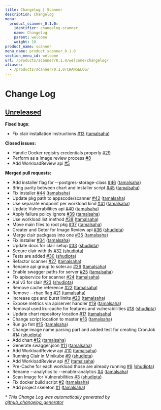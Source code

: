 ```yaml
---
title: Changelog | Scanner
description: Changelog
menu:
  product_scanner_0.1.0:
    identifier: changelog-scanner
    name: Changelog
    parent: welcome
    weight: 10
product_name: scanner
menu_name: product_scanner_0.1.0
section_menu_id: welcome
url: /products/scanner/0.1.0/welcome/changelog/
aliases:
  - /products/scanner/0.1.0/CHANGELOG/
---
```


# Change Log

## [Unreleased](https://github.com/soter/scanner/tree/HEAD)

**Fixed bugs:**

- Fix clair installation instructions [\#13](https://github.com/soter/scanner/pull/13) ([tamalsaha](https://github.com/tamalsaha))

**Closed issues:**

- Handle Docker registry credentials properly [\#29](https://github.com/soter/scanner/issues/29)
- Perform as a Image review process [\#8](https://github.com/soter/scanner/issues/8)
- Add WorkloadReview api [\#5](https://github.com/soter/scanner/issues/5)

**Merged pull requests:**

- Add installer flag for --postgres-storage-class [\#46](https://github.com/soter/scanner/pull/46) ([tamalsaha](https://github.com/tamalsaha))
- Bring parity between chart and installer script [\#45](https://github.com/soter/scanner/pull/45) ([tamalsaha](https://github.com/tamalsaha))
- Fix installer [\#44](https://github.com/soter/scanner/pull/44) ([tamalsaha](https://github.com/tamalsaha))
- Update pkg path to appscode/scanner [\#42](https://github.com/soter/scanner/pull/42) ([tamalsaha](https://github.com/tamalsaha))
- Use separate endpoint per workload kind [\#41](https://github.com/soter/scanner/pull/41) ([tamalsaha](https://github.com/tamalsaha))
- Update Vulnerabilities api [\#40](https://github.com/soter/scanner/pull/40) ([tamalsaha](https://github.com/tamalsaha))
- Apply failure policy ignore [\#39](https://github.com/soter/scanner/pull/39) ([tamalsaha](https://github.com/tamalsaha))
- Use workload list method [\#38](https://github.com/soter/scanner/pull/38) ([tamalsaha](https://github.com/tamalsaha))
- Move main files to root pkg [\#37](https://github.com/soter/scanner/pull/37) ([tamalsaha](https://github.com/tamalsaha))
- Creater and Geter for Image Review api [\#36](https://github.com/soter/scanner/pull/36) ([shudipta](https://github.com/shudipta))
- Merge clair packgaes into one [\#35](https://github.com/soter/scanner/pull/35) ([tamalsaha](https://github.com/tamalsaha))
- Fix installer [\#34](https://github.com/soter/scanner/pull/34) ([tamalsaha](https://github.com/tamalsaha))
- Update docs for clair setup [\#33](https://github.com/soter/scanner/pull/33) ([shudipta](https://github.com/shudipta))
- Secure clair with tls [\#32](https://github.com/soter/scanner/pull/32) ([shudipta](https://github.com/shudipta))
- Tests are added [\#30](https://github.com/soter/scanner/pull/30) ([shudipta](https://github.com/shudipta))
- Refactor scanner [\#27](https://github.com/soter/scanner/pull/27) ([tamalsaha](https://github.com/tamalsaha))
- Rename api group to soter.ac [\#26](https://github.com/soter/scanner/pull/26) ([tamalsaha](https://github.com/tamalsaha))
- Enable swagger paths for server [\#25](https://github.com/soter/scanner/pull/25) ([tamalsaha](https://github.com/tamalsaha))
- Fix apiservice for scanner [\#24](https://github.com/soter/scanner/pull/24) ([tamalsaha](https://github.com/tamalsaha))
- Api v3 for clair [\#23](https://github.com/soter/scanner/pull/23) ([shudipta](https://github.com/shudipta))
- Remove cache reference [\#22](https://github.com/soter/scanner/pull/22) ([tamalsaha](https://github.com/tamalsaha))
- Remove --rbac flag [\#21](https://github.com/soter/scanner/pull/21) ([tamalsaha](https://github.com/tamalsaha))
- Increase qps and burst limits [\#20](https://github.com/soter/scanner/pull/20) ([tamalsaha](https://github.com/tamalsaha))
- Expose metrics via apiserver handler [\#19](https://github.com/soter/scanner/pull/19) ([tamalsaha](https://github.com/tamalsaha))
- Removal used lru-cache for features and vulnerablilities [\#18](https://github.com/soter/scanner/pull/18) ([shudipta](https://github.com/shudipta))
- Update chart repository location [\#17](https://github.com/soter/scanner/pull/17) ([tamalsaha](https://github.com/tamalsaha))
- Change script location to master [\#16](https://github.com/soter/scanner/pull/16) ([tamalsaha](https://github.com/tamalsaha))
- Run go fmt [\#15](https://github.com/soter/scanner/pull/15) ([tamalsaha](https://github.com/tamalsaha))
- Change image name parsing part and added test for creating CronJob [\#14](https://github.com/soter/scanner/pull/14) ([shudipta](https://github.com/shudipta))
- Add chart [\#12](https://github.com/soter/scanner/pull/12) ([tamalsaha](https://github.com/tamalsaha))
- Generate swagger.json [\#11](https://github.com/soter/scanner/pull/11) ([tamalsaha](https://github.com/tamalsaha))
- Add WorkloadReview api [\#10](https://github.com/soter/scanner/pull/10) ([tamalsaha](https://github.com/tamalsaha))
- Running Clair in Minikube [\#9](https://github.com/soter/scanner/pull/9) ([shudipta](https://github.com/shudipta))
- Add WorkloadReview api [\#7](https://github.com/soter/scanner/pull/7) ([tamalsaha](https://github.com/tamalsaha))
- Pre-Cache for each workload those are already running [\#6](https://github.com/soter/scanner/pull/6) ([shudipta](https://github.com/shudipta))
- Rename --analytics to --enable-analytics [\#4](https://github.com/soter/scanner/pull/4) ([tamalsaha](https://github.com/tamalsaha))
- Scan Image for Vulnerabilities [\#3](https://github.com/soter/scanner/pull/3) ([shudipta](https://github.com/shudipta))
- Fix docker build script [\#2](https://github.com/soter/scanner/pull/2) ([tamalsaha](https://github.com/tamalsaha))
- Add project skeleton [\#1](https://github.com/soter/scanner/pull/1) ([tamalsaha](https://github.com/tamalsaha))



\* *This Change Log was automatically generated by [github_changelog_generator](https://github.com/skywinder/Github-Changelog-Generator)*
